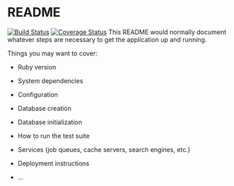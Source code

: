 # README
[![Build Status](https://travis-ci.com/danyaglebov98/dualboot_learning.svg?branch=feature%2Ftravis)](https://travis-ci.com/danyaglebov98/dualboot_learning)
[![Coverage Status](https://coveralls.io/repos/github/danyaglebov98/dualboot_learning/badge.svg?branch=develop)](https://coveralls.io/github/danyaglebov98/dualboot_learning?branch=develop)
This README would normally document whatever steps are necessary to get the
application up and running.

Things you may want to cover:

* Ruby version

* System dependencies

* Configuration

* Database creation

* Database initialization

* How to run the test suite

* Services (job queues, cache servers, search engines, etc.)

* Deployment instructions

* ...
